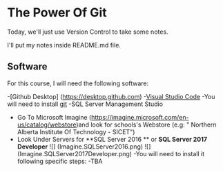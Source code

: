 # The Power Of Git 

Today, we'll just use Version Control to take some notes.

I'll put my notes inside README.md file.

## Software

For this course, I will need the following software:

-[Github Desktop] (https://desktop.github.com)
-[Visual Studio Code](https://code.visualstudio.com)
-You will need to install [git](https://git-scm.com/)
-SQL Server Management Studio
 - Go To Microsoft Imagine (https://imagine.microsoft.com/en-us/catalog/webstore)and look for schools's Webstore (e.g: " Northern Alberta Institute Of Technology - SICET")
 - Look Under Servers for **SQL Server 2016 ** or **SQL Server 2017 Developer**
 ![] (Imagine.SQLServer2016.png) ![] (Imagine.SQLServer2017Developer.png)
 -You will need to install it following specific steps:
  -TBA 